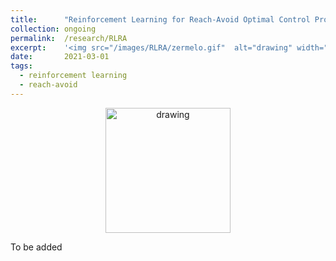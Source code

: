 ```yaml
---
title: 		"Reinforcement Learning for Reach-Avoid Optimal Control Problem"
collection:	ongoing
permalink: 	/research/RLRA
excerpt:    '<img src="/images/RLRA/zermelo.gif"  alt="drawing" width="300px"/>'
date: 		2021-03-01
tags:
  - reinforcement learning
  - reach-avoid
---
```


<center>
	<img src="/images/RLRA/zermelo.gif"  alt="drawing" height="200"/>
</center>

To be added